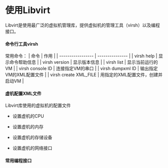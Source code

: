 # 使用Libvirt

Libvirt是使用最广泛的虚拟机管理库，提供虚拟机的管理工具（virsh）以及编程接口。

#### 命令行工具virsh

常用命令：
| 命令 				| 作用 	|
| ----------------- | ---------------		|
| virsh help 		| 显示命令帮助信息 		|
| virsh version 	| 显示版本信息 			|
| virsh list 		| 显示当前运行的VM		|
| virsh console ID 	| 连接指定VM的串口 		|
| virsh dumpxml ID 	| 输出指定VM的XML配置文件 |
| virsh create XML_FILE 	| 用指定的XML配置文件，创建并启动VM	|

#### 虚机配置XML文件

Libvirt库使用的虚拟机的配置文件

+ 设置虚机的CPU

+ 设置虚机的内存

+ 设置虚机的存储设备

+ 设置虚机的网络接口

#### 常用编程接口



